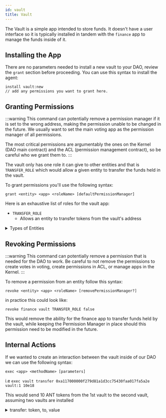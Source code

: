 ```yaml
---
id: vault
title: Vault
---
```


The Vault is a simple app intended to store funds. It doesn't have a user interface so it is typically installed in tandem with the `finance` app to manage the funds inside of it. 


## Installing the App

There are no parameters needed to install a new vault to your DAO, review the `grant` section before proceeding. You can use this syntax to install the agent:

```
install vault:new
// add any permissions you want to grant here.
```

## Granting Permissions

:::warning
This command can potentially remove a permission manager if it is set to the wrong address, making the permission unable to be changed in the future. We usually want to set the main voting app as the permission manager of all permissions.

The most critical permissions are argumentably the ones on the Kernel (DAO main contract) and the ACL (permission management contract), so be careful who we grant them to.
:::

The vault only has one role it can give to other entities and that is `TRANSFER_ROLE` which would allow a given entity to transfer the funds held in the vault.

To grant permissions you'll use the following syntax:

`grant <entity> <app> <roleName> [defaultPermissionManager]`

Here is an exhaustive list of roles for the vault app:

- `TRANSFER_ROLE`
  - Allows an entity to transfer tokens from the vault's address

<details>
<summary>Types of Entities</summary>

There are four eligible entities you can choose from: **App**, **Anyone**, **Token Holders**, **Specified Eth Address**.
- Anyone is expressed as `ANY_ENTITY` and can be any user visiting your DAO with a web wallet.
- Token Holders is expressed as token-manager and is affiliated with your token-managers token. Anyone holding the token-manager's token is inside of this entity.
- Specified Eth Address is expressed as the ETH address starting with `0x`, only this address will be the specified entity.
- App is the internal name of the internal Aragon App installed on your DAO, such as `voting`, `token-manager`, or `agent`.

</details>

## Revoking Permissions

:::warning
 This command can potentially remove a permission that is needed for the DAO to work. Be careful to not remove the permissions to create votes in voting, create permissions in ACL, or manage apps in the Kernel.
:::

To remove a permission from an entity follow this syntax:

`revoke <entity> <app> <roleName> [removePermissionManager?]`

in practice this could look like:

`revoke finance vault TRANSFER_ROLE false`

This would remove the ability for the finance app to transfer funds held by the vault, while keeping the Permission Manager in place should this permission need to be modified in the future.

## Internal Actions

If we wanted to create an interaction between the vault inside of our DAO we can use the following syntax: 

`exec <app> <methodName> [parameters]`

i.e 
`exec vault transfer 0xa117000000f279d81a1d3cc75430faa017fa5a2e  vault:1 10e18`

This would send 10 ANT tokens from the 1st vault to the second vault, assuming two vaults are installed

<details>
<summary>transfer: token, to, value</summary>

Transfers tokens from the vault to a specified ETH adress.

#### Parameters

- `token` - The token contract address of the token you wish to transfer. (ETHaddress) 
- `to` - The ETH address to send tokens to. (ETHaddress)
- `value` - The amount of tokens you wish to send, taking into consideration the decimal precision. (uint256)

#### Permissions

The entity executing the action via the vault will need the `TRANSFER_ROLE` role.

#### Syntax 

`exec vault transfer <token> <to> <value>`

</details>
